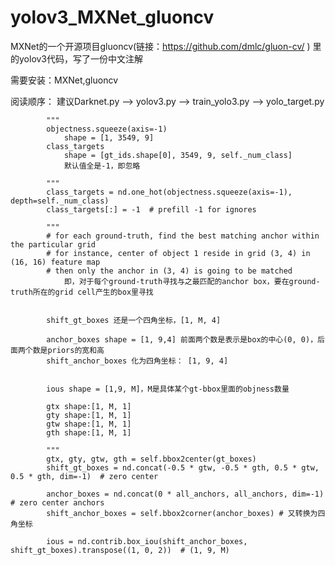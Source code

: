 # yolov3_MXNet_gluoncv 
MXNet的一个开源项目gluoncv(链接：https://github.com/dmlc/gluon-cv/ ) 里的yolov3代码，写了一份中文注解

需要安装：MXNet,gluoncv 
 
阅读顺序：
  建议Darknet.py --> yolov3.py --> train_yolo3.py --> yolo_target.py




            """
            objectness.squeeze(axis=-1) 
                shape = [1, 3549, 9] 
            class_targets              
                shape = [gt_ids.shape[0], 3549, 9, self._num_class] 
                默认值全是-1，即忽略
                
            """
            class_targets = nd.one_hot(objectness.squeeze(axis=-1), depth=self._num_class)
            class_targets[:] = -1  # prefill -1 for ignores
           
            """
            # for each ground-truth, find the best matching anchor within the particular grid
            # for instance, center of object 1 reside in grid (3, 4) in (16, 16) feature map
            # then only the anchor in (3, 4) is going to be matched
                即，对于每个ground-truth寻找与之最匹配的anchor box，要在ground-truth所在的grid cell产生的box里寻找

            
            shift_gt_boxes 还是一个四角坐标，[1, M, 4]
 
            anchor_boxes shape = [1, 9,4] 前面两个数是表示是box的中心(0, 0)，后面两个数是priors的宽和高
            shift_anchor_boxes 化为四角坐标： [1, 9, 4]
            

            ious shape = [1,9, M]，M是具体某个gt-bbox里面的objness数量

            gtx shape:[1, M, 1]
            gty shape:[1, M, 1]
            gtw shape:[1, M, 1]
            gth shape:[1, M, 1]
            
            """
            gtx, gty, gtw, gth = self.bbox2center(gt_boxes)  
            shift_gt_boxes = nd.concat(-0.5 * gtw, -0.5 * gth, 0.5 * gtw, 0.5 * gth, dim=-1)  # zero center  
            
            anchor_boxes = nd.concat(0 * all_anchors, all_anchors, dim=-1)  # zero center anchors
            shift_anchor_boxes = self.bbox2corner(anchor_boxes) # 又转换为四角坐标

            ious = nd.contrib.box_iou(shift_anchor_boxes, shift_gt_boxes).transpose((1, 0, 2))  # (1, 9, M)
            

 

